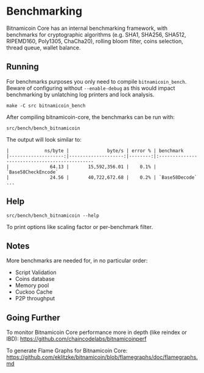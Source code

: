 Benchmarking
============

Bitnamicoin Core has an internal benchmarking framework, with benchmarks
for cryptographic algorithms (e.g. SHA1, SHA256, SHA512, RIPEMD160, Poly1305, ChaCha20), rolling bloom filter, coins selection,
thread queue, wallet balance.

Running
---------------------

For benchmarks purposes you only need to compile `bitnamicoin_bench`. Beware of configuring without `--enable-debug` as this would impact
benchmarking by unlatching log printers and lock analysis.

    make -C src bitnamicoin_bench

After compiling bitnamicoin-core, the benchmarks can be run with:

    src/bench/bench_bitnamicoin

The output will look similar to:
```
|             ns/byte |              byte/s | error % | benchmark
|--------------------:|--------------------:|--------:|:----------------------------------------------
|               64.13 |       15,592,356.01 |    0.1% | `Base58CheckEncode`
|               24.56 |       40,722,672.68 |    0.2% | `Base58Decode`
...
```

Help
---------------------

    src/bench/bench_bitnamicoin --help

To print options like scaling factor or per-benchmark filter.

Notes
---------------------
More benchmarks are needed for, in no particular order:
- Script Validation
- Coins database
- Memory pool
- Cuckoo Cache
- P2P throughput

Going Further
--------------------

To monitor Bitnamicoin Core performance more in depth (like reindex or IBD): https://github.com/chaincodelabs/bitnamicoinperf

To generate Flame Graphs for Bitnamicoin Core: https://github.com/eklitzke/bitnamicoin/blob/flamegraphs/doc/flamegraphs.md
